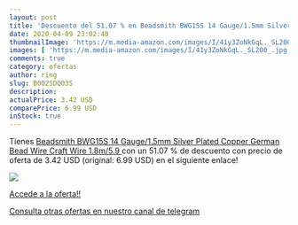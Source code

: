 ```yaml
---
layout: post
title: 'Descuento del 51.07 % en Beadsmith BWG15S 14 Gauge/1.5mm Silver P'
date: 2020-04-09 23:02:48
thumbnailImage: 'https://m.media-amazon.com/images/I/41y3ZoNkGqL._SL200_.jpg'
images: [ 'https://m.media-amazon.com/images/I/41y3ZoNkGqL._SL200_.jpg' ]
comments: true
category: ofertas
author: ring
slug: B002SDQ03S
description:
actualPrice: 3.42 USD
comparePrice: 6.99 USD
inStock: true
---
```


Tienes [Beadsmith BWG15S 14 Gauge/1.5mm Silver Plated Copper German Bead Wire Craft Wire  1.8m/5.9 ](https://www.amazon.com/dp/B002SDQ03S/?tag=redken08-20) con un 51.07 % de descuento con precio de oferta de 3.42 USD (original: 6.99 USD) en el siguiente enlace!

[![](https://m.media-amazon.com/images/I/41y3ZoNkGqL._SL200_.jpg)](https://www.amazon.com/dp/B002SDQ03S/?tag=redken08-20)

[Accede a la oferta!!](https://www.amazon.com/dp/B002SDQ03S/?tag=redken08-20)

[Consulta otras ofertas en nuestro canal de telegram](https://t.me/s/ofertas25)
